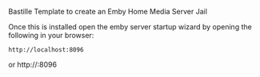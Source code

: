 Bastille Template to create an Emby Home Media Server Jail

Once this is installed open the emby server startup wizard by opening the
following in your browser:

	http://localhost:8096
or
	http://<IP>:8096


